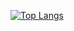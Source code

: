 <!-- - 📫 How to reach me ... -->

<!---
TimDeTruth/TimDeTruth is a ✨ special ✨ repository because its `README.md` (this file) appears on your GitHub profile.
You can click the Preview link to take a look at your changes.
--->

[![Top Langs](https://github-readme-stats.vercel.app/api/top-langs/?username=TimDeTruth)](https://github.com/anuraghazra/github-readme-stats)
